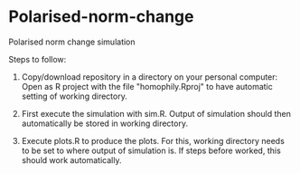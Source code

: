 # Polarised-norm-change

Polarised norm change simulation

Steps to follow:

1) Copy/download repository in a directory on your personal computer: Open as R project with the file "homophily.Rproj" to have automatic setting of working directory.

2) First execute the simulation with sim.R. Output of simulation should then automatically be stored in working directory.

3) Execute plots.R to produce the plots. For this, working directory needs to be set to where output of simulation is. If steps before worked, this should work automatically. 
